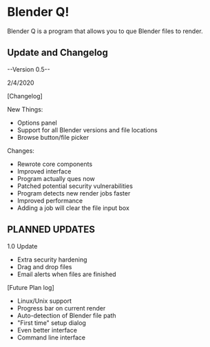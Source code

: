 # Blender Q!
Blender Q is a program that allows you to que Blender files to render.


## Update and Changelog ##
--Version 0.5--

2/4/2020

[Changelog]

New Things:
 + Options panel
 + Support for all Blender versions and file locations
 + Browse button/file picker
 
Changes:
 + Rewrote core components
 + Improved interface
 + Program actually ques now
 + Patched potential security vulnerabilities
 + Program detects new render jobs faster
 + Improved performance
 + Adding a job will clear the file input box


## PLANNED UPDATES ##

1.0 Update
 + Extra security hardening
 + Drag and drop files
 + Email alerts when files are finished

[Future Plan log]
 + Linux/Unix support
 + Progress bar on current render
 + Auto-detection of Blender file path
 + "First time" setup dialog
 + Even better interface
 + Command line interface
